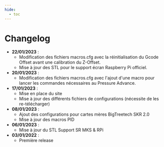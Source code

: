 ```yaml
---
hide:
  - toc
---
```


# Changelog

<ul>
  <li><b>22/01/2023</b> :
    <ul>
      <li>Modification des fichiers macros.cfg avec la réinitialisation du Gcode Offset avant une calibration du Z-Offset.</li>
      <li>Mise à jour des STL pour le support écran Raspberry Pi officiel.</li>
    </ul>
  </li>
  <li><b>20/01/2023</b> :
    <ul>
      <li>Modification des fichiers macros.cfg avec l'ajout d'une macro pour lancer les commandes nécessaires au Pressure Advance.</li>
    </ul>
  </li>
  <li><b>17/01/2023</b> :
    <ul>
      <li>Mise en place du site</li>
      <li>Mise à jour des différents fichiers de configurations (nécessite de les re-télécharger)</li>
    </ul>
  </li>
  <li><b>08/01/2023</b> :
    <ul>
      <li>Ajout des configurations pour cartes mères BigTreetech SKR 2.0</li>
      <li>Mise à jour des macros PID</li>
    </ul>
  <li><b>06/01/2023</b> :
    <ul>
      <li>Mise à jour du STL Support SR MKS & RPi</li>
    </ul>
  </li>
  <li><b>03/01/2022</b> :
    <ul>
      <li>Première release</li>
    </ul>
  </li>
</ul>
